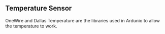 ## Temperature Sensor

OneWire and Dallas Temperature are the libraries used in Ardunio to allow the temperature to work.
